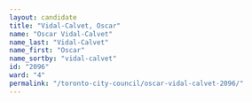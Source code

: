 ```yaml
---
layout: candidate
title: "Vidal-Calvet, Oscar"
name: "Oscar Vidal-Calvet"
name_last: "Vidal-Calvet"
name_first: "Oscar"
name_sortby: "vidal-calvet"
id: "2096"
ward: "4"
permalink: "/toronto-city-council/oscar-vidal-calvet-2096/"
---
```

